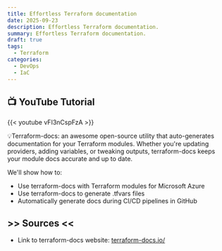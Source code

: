 ```yaml
---
title: Effortless Terraform documentation
date: 2025-09-23
description: Effortless Terraform documentation.
summary: Effortless Terraform documentation.
draft: true
tags:
  - Terraform
categories:
  - DevOps
  - IaC
---
```

## 📺 YouTube Tutorial

{{< youtube vFI3nCspFzA >}}

💡Terraform-docs: an awesome open-source utility that auto-generates documentation for your Terraform modules. Whether you're updating providers, adding variables, or tweaking outputs, terraform-docs keeps your module docs accurate and up to date. 

We'll show how to:

- Use terraform-docs with Terraform modules for Microsoft Azure
- Use terraform-docs to generate .tfvars files
- Automatically generate docs during CI/CD pipelines in GitHub

## >> Sources <<

- Link to terraform-docs website: [terraform-docs.io/](https://terraform-docs.io/)